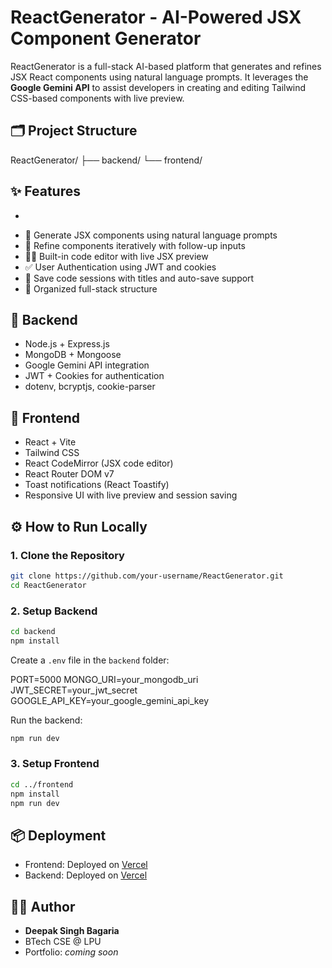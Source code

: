 # ReactGenerator - AI-Powered JSX Component Generator

ReactGenerator is a full-stack AI-based platform that generates and refines JSX React components using natural language prompts. It leverages the **Google Gemini API** to assist developers in creating and editing Tailwind CSS-based components with live preview.

## 🗂️ Project Structure

ReactGenerator/
├── backend/
└── frontend/

## ✨ Features
+

- 🧠 Generate JSX components using natural language prompts
- 🔁 Refine components iteratively with follow-up inputs
- 🧑‍💻 Built-in code editor with live JSX preview
- ✅ User Authentication using JWT and cookies
- 💾 Save code sessions with titles and auto-save support
- 📂 Organized full-stack structure

## 🔹 Backend

- Node.js + Express.js
- MongoDB + Mongoose
- Google Gemini API integration
- JWT + Cookies for authentication
- dotenv, bcryptjs, cookie-parser

## 🔹 Frontend

- React + Vite
- Tailwind CSS
- React CodeMirror (JSX code editor)
- React Router DOM v7
- Toast notifications (React Toastify)
- Responsive UI with live preview and session saving

## ⚙️ How to Run Locally

### 1. Clone the Repository

```bash
git clone https://github.com/your-username/ReactGenerator.git
cd ReactGenerator
````

### 2. Setup Backend

```bash
cd backend
npm install
```

Create a `.env` file in the `backend` folder:

PORT=5000
MONGO_URI=your_mongodb_uri
JWT_SECRET=your_jwt_secret
GOOGLE_API_KEY=your_google_gemini_api_key

Run the backend:

```bash
npm run dev
```

### 3. Setup Frontend

```bash
cd ../frontend
npm install
npm run dev
```


## 📦 Deployment

* Frontend: Deployed on [Vercel](https://vercel.com)
* Backend: Deployed on [Vercel](https://vercel.com)


## 👨‍💻 Author

* **Deepak Singh Bagaria**
* BTech CSE @ LPU
* Portfolio: *coming soon*
